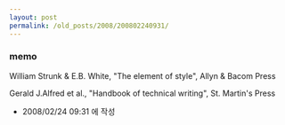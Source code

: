 ```yaml
---
layout: post
permalink: /old_posts/2008/200802240931/
---
```


### memo

William Strunk & E.B. White, "The element of style", Allyn & Bacom Press

Gerald J.Alfred et al., "Handbook of technical writing", St. Martin's Press






- 2008/02/24 09:31 에 작성
